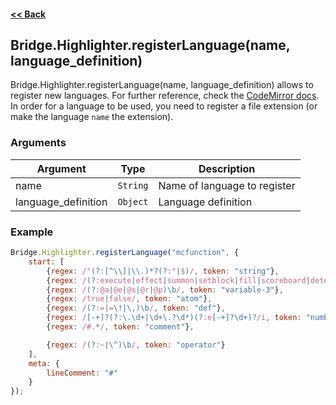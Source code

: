 #### [<< Back](https://github.com/solvedDev/bridge./blob/master/plugins/getting-started.md)
## Bridge.Highlighter.registerLanguage(name, language_definition)
Bridge.Highlighter.registerLanguage(name, language_definition) allows to register new languages.
For further reference, check the [CodeMirror docs](https://codemirror.net/demo/simplemode.html).
In order for a language to be used, you need to register a file extension (or make the language ```name``` the extension).

### Arguments
| Argument | Type | Description
| --- | --- | ---
| name | ```String``` | Name of language to register
| language_definition | ```Object``` | Language definition

### Example
```javascript
Bridge.Highlighter.registerLanguage("mcfunction", {
    start: [
        {regex: /"(?:[^\\]|\\.)*?(?:"|$)/, token: "string"},
        {regex: /(?:execute|effect|summon|setblock|fill|scoreboard|detect|testforblock|testforblocks|say|tellraw|kill|setworldspawn|spawnpoint|gamemode|tp|teleport|replaceitem|clear|enchant|give|weather|xp|clone|title|stopsound|playsound|tag|help)\b/, token: "keyword"},
        {regex: /(?:@a|@e|@s|@r|@p)\b/, token: "variable-3"},
        {regex: /true|false/, token: "atom"},
        {regex: /(?:=|=\!|\,)\b/, token: "def"},
        {regex: /[-+]?(?:\.\d+|\d+\.?\d*)(?:e[-+]?\d+)?/i, token: "number"},
        {regex: /#.*/, token: "comment"},

        {regex: /(?:~|\^)\b/, token: "operator"}
    ],
    meta: {
        lineComment: "#"
    }
});
```

